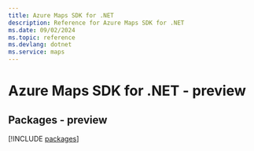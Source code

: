 ```yaml
---
title: Azure Maps SDK for .NET
description: Reference for Azure Maps SDK for .NET
ms.date: 09/02/2024
ms.topic: reference
ms.devlang: dotnet
ms.service: maps
---
```

# Azure Maps SDK for .NET - preview
## Packages - preview
[!INCLUDE [packages](maps-index.md)]